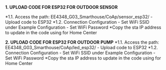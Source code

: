 **1. UPLOAD CODE FOR ESP32 FOR OUTDOOR SENSOR**

  *1.1. Access the path: EE4348_G03_Smarthouse/CoAp/sensor_esp32/
      - Upload code to ESP32
  *1.2. Connection Configuration
      - Set WiFi SSID under Example Configuration
      - Set WiFi Password
  *Copy the sta IP address to update in the code using for Home Center
  
**2. UPLOAD CODE FOR ESP32 FOR OUTDOOR PUMP**
  *1.1. Access the path: EE4348_G03_Smarthouse/CoAp/led_esp32/
      - Upload code to ESP32
  *1.2. Connection Configuration
      - Set WiFi SSID under Example Configuration
      - Set WiFi Password
  *Copy the sta IP address to update in the code using for Home Center

